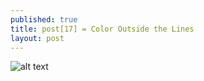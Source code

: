 ```yaml
---
published: true
title: post[17] = Color Outside the Lines
layout: post
---
```


![alt text](https://media.giphy.com/media/w1SW3QGNpRxOo/giphy.gif) 

